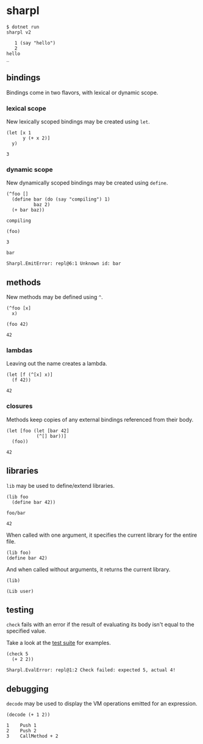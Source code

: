 # sharpl

```
$ dotnet run
sharpl v2

   1 (say "hello")
   2 
hello
_
```

## bindings
Bindings come in two flavors, with lexical or dynamic scope.

### lexical scope
New lexically scoped bindings may be created using `let`.

```
(let [x 1 
      y (+ x 2)]
  y)

3
```

### dynamic scope
New dynamically scoped bindings may be created using `define`.

```
(^foo []
  (define bar (do (say "compiling") 1)
          baz 2)
  (+ bar baz))
```
`compiling`

```
(foo)
```
`3`

```
bar
```
`Sharpl.EmitError: repl@6:1 Unknown id: bar`

## methods
New methods may be defined using `^`.

```
(^foo [x]
  x)

(foo 42)
```
`42`

### lambdas
Leaving out the name creates a lambda.

```
(let [f (^[x] x)]
  (f 42))
```
`42`

### closures
Methods keep copies of any external bindings referenced from their body.

```
(let [foo (let [bar 42]
           (^[] bar))]
  (foo))
```
`42`

## libraries
`lib` may be used to define/extend libraries.

```
(lib foo
  (define bar 42))

foo/bar
```
`42`

When called with one argument, it specifies the current library for the entire file.

```
(lib foo)
(define bar 42)
```

And when called without arguments, it returns the current library.

```
(lib)
```
`(Lib user)`

## testing
`check` fails with an error if the result of evaluating its body isn't equal to the specified value.

Take a look at the [test suite](https://github.com/codr7/sharpl/blob/main/tests.sl) for examples.

```
(check 5
  (+ 2 2))

Sharpl.EvalError: repl@1:2 Check failed: expected 5, actual 4!
```

## debugging
`decode` may be used to display the VM operations emitted for an expression.

```
(decode (+ 1 2))
 
1    Push 1
2    Push 2
3    CallMethod + 2
```